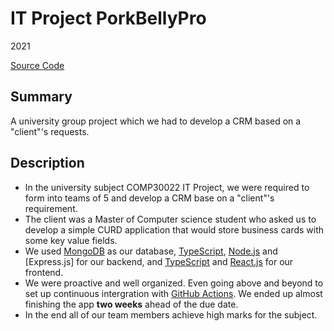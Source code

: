 # IT Project PorkBellyPro
2021

[Source Code](https://github.com/chomosuke/IT-PROJECT-PorkBellyPro)

## Summary
A university group project which we had to develop a CRM based on a "client"'s requests.

## Description
- In the university subject COMP30022 IT Project, we were required to form into teams of 5 and develop a CRM base on a "client"'s requirement.
- The client was a Master of Computer science student who asked us to develop a simple CURD application that would store business cards with some key value fields.
- We used [MongoDB](../skills/mongodb.md) as our database, [TypeScript](../skills/typescript.md), [Node.js](../skills/node-js.md) and [Express.js] for our backend, and [TypeScript](../skills/typescript.md) and [React.js](../skills/react-js.md) for our frontend.
- We were proactive and well organized. Even going above and beyond to set up continuous intergration with [GitHub Actions](../skills/github-action.md). We ended up almost finishing the app **two weeks** ahead of the due date.
- In the end all of our team members achieve high marks for the subject.
